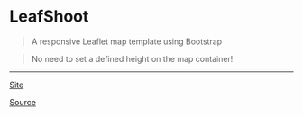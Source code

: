 # LeafShoot
>A responsive Leaflet map template using Bootstrap

>No need to set a defined height on the map container!
<hr>

[Site](https://tforward.github.io/LeafShoot/)

[Source](https://github.com/tforward/LeafShoot)


